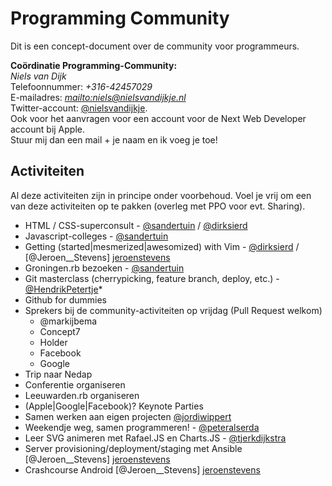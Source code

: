 # Programming Community

Dit is een concept-document over de community voor programmeurs.

**Coördinatie Programming-Community:**   
*Niels van Dijk*   
Telefoonnummer: *+316-42457029*   
E-mailadres: *<mailto:niels@nielsvandijkje.nl>*   
Twitter-account: [@nielsvandijkje][nielsvandijkje].  
Ook voor het aanvragen voor een account voor de Next Web Developer account bij Apple.  
Stuur mij dan een mail + je naam en ik voeg je toe!

## Activiteiten

Al deze activiteiten zijn in principe onder voorbehoud.
Voel je vrij om een van deze activiteiten op te pakken (overleg met PPO voor evt. Sharing).

* HTML / CSS-superconsult - [@sandertuin][sandertuin] / [@dirksierd][dirksierd]
* Javascript-colleges - [@sandertuin][sandertuin]
* Getting (started|mesmerized|awesomized) with Vim - [@dirksierd][dirksierd] / [@Jeroen__Stevens] [jeroenstevens]
* Groningen.rb bezoeken - [@sandertuin][sandertuin]
* Git masterclass (cherrypicking, feature branch, deploy, etc.) - [@HendrikPetertje][hendrikpetertje]*
* Github for dummies
* Sprekers bij de community-activiteiten op vrijdag (Pull Request welkom)
  * @markijbema
  * Concept7
  * Holder
  * Facebook
  * Google
* Trip naar Nedap
* Conferentie organiseren
* Leeuwarden.rb organiseren
* (Apple|Google|Facebook)? Keynote Parties
* Samen werken aan eigen projecten [@jordiwippert][jordiwippert]
* Weekendje weg, samen programmeren! - [@peteralserda][peteralserda]
* Leer SVG animeren met Rafael.JS en Charts.JS - [@tjerkdijkstra][tjerkdijkstra]
* Server provisioning/deployment/staging met Ansible [@Jeroen__Stevens] [jeroenstevens]
* Crashcourse Android [@Jeroen__Stevens] [jeroenstevens]

[jordiwippert]: https://twitter.com/Jordi94NL
[sandertuin]: https://twitter.com/sandertuin
[dirksierd]: https://twitter.com/dirksierd
[hendrikpetertje]: https://twitter.com/hendrikpetertje
[nielsvandijkje]: https://twitter.com/nielsvandijkje
[peteralserda]: https://twitter.com/AlserdaP
[tjerkdijkstra]: https://twitter.com/tjerkdijkstra
[jeroenstevens]: https://twitter.com/Jeroen__Stevens
